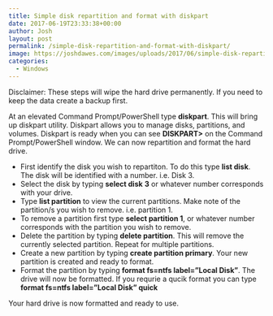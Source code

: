 ```yaml
---
title: Simple disk repartition and format with diskpart
date: 2017-06-19T23:33:38+00:00
author: Josh
layout: post
permalink: /simple-disk-repartition-and-format-with-diskpart/
image: https://joshdawes.com/images/uploads/2017/06/simple-disk-repartition-and-format-with-diskpart.png.png
categories:
  - Windows
---
```

Disclaimer: These steps will wipe the hard drive permanently. If you need to keep the data create a backup first.

At an elevated Command Prompt/PowerShell type **diskpart**. This will bring up diskpart utility. Diskpart allows you to manage disks, partitions, and volumes. Diskpart is ready when you can see **DISKPART>** on the Command Prompt/PowerShell window. We can now repartition and format the hard drive.

  * First identify the disk you wish to repartiton. To do this type **list disk**. The disk will be identified with a number. i.e. Disk 3.
  * Select the disk by typing **select disk** **3** or whatever number corresponds with your drive.
  * Type **list partition** to view the current partitions. Make note of the  partition/s you wish to remove. i.e. partition 1.
  * To remove a partition first type **select partition 1**, or whatever number corresponds with the partition you wish to remove.
  * Delete the partition by typing **delete partition**. This will remove the currently selected partition. Repeat for multiple partitions.
  * Create a new partition by typing **create partition primary**. Your new partition is created and ready to format.
  * Format the partition by typing **format fs=ntfs label=&#8221;Local Disk&#8221;**. The drive will now be formatted. If you requrie a qucik format you can type **format fs=ntfs label=&#8221;Local Disk&#8221; quick**

Your hard drive is now formatted and ready to use.
